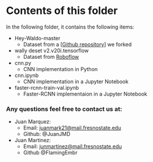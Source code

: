 # Contents of this folder
In the following folder, it contains the following items:
- Hey-Waldo-master
    - Dataset from a [[Github repository](https://github.com/vc1492a/Hey-Waldo/tree/master)] we forked
- wally deset v2.v20i.tensorflow
    - Dataset from [Roboflow](universe.roboflow.com/kurtis-brandt/wally-dset-v2)
- cnn.py
    - CNN implementation in Python
- cnn.ipynb
    - CNN implementation in a Jupyter Notebook
- faster-rcnn-train-val.ipynb
    - Faster-RCNN implementaion in a Jupyter Notebook

### Any questions feel free to contact us at:
- Juan Marquez:
    - Email: juanmark21@mail.fresnostate.edu
    - Github: @JuanJMD
- Juan Martinez:
    - Email: junmartinez@mail.fresnostate.edu
    - Github @FlamingEmbr

